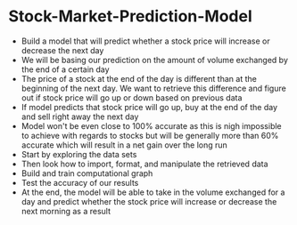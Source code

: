 # Stock-Market-Prediction-Model



- Build a model that will predict whether a stock price will increase or decrease the next day
- We will be basing our prediction on the amount of volume exchanged by the end of a certain day
- The price of a stock at the end of the day is different than at the beginning of the next day. We want to retrieve
    this difference and figure out if stock price will go up or down based on previous data
- If model predicts that stock price will go up, buy at the end of the day and sell right away the next day
- Model won't be even close to 100% accurate as this is nigh impossible to achieve with regards to stocks but will be
    generally more than 60% accurate which will result in a net gain over the long run
- Start by exploring the data sets
- Then look how to import, format, and manipulate the retrieved data
- Build and train computational graph
- Test the accuracy of our results
- At the end, the model will be able to take in the volume exchanged for a day and predict whether the stock price will
    increase or decrease the next morning as a result
